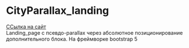 # CityParallax_landing

[ССылка на сайт](https://maximbesperstov.github.io/CityParallax_landing/) <br>
Landing_page с псевдо-parallax через абсолютное позиционирование дополнительного блока.
На фреймворке bootstrap 5


